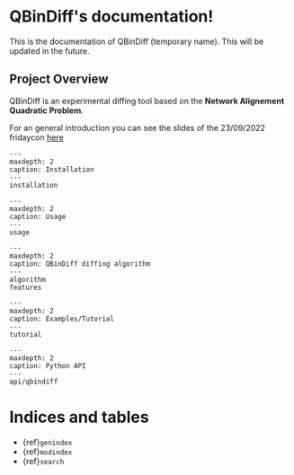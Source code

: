 # QBinDiff's documentation!

This is the documentation of QBinDiff (temporary name).
This will be updated in the future.

## Project Overview

QBinDiff is an experimental diffing tool based on the **Network Alignement Quadratic Problem**.

For an general introduction you can see the slides of the 23/09/2022 fridaycon [here](https://diffing.doc.qb/communications/2022-09-23_qbindiff_fridaycon/pres.pdf)

```{toctree}
---
maxdepth: 2
caption: Installation
---
installation
```

```{toctree}
---
maxdepth: 2
caption: Usage
---
usage
```

```{toctree}
---
maxdepth: 2
caption: QBinDiff diffing algorithm
---
algorithm
features
```

```{toctree}
---
maxdepth: 2
caption: Examples/Tutorial
---
tutorial
```

```{toctree}
---
maxdepth: 2
caption: Python API
---
api/qbindiff
```

# Indices and tables

* {ref}`genindex`
* {ref}`modindex`
* {ref}`search`
